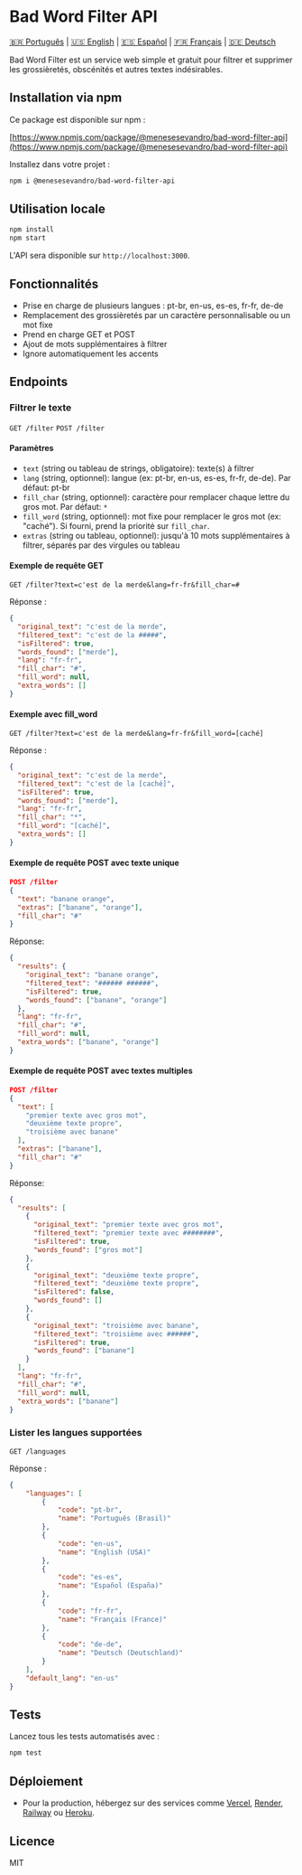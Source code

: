 # Bad Word Filter API

[🇧🇷 Português](README.md) | [🇺🇸 English](README.en.md) | [🇪🇸 Español](README.es.md) | [🇫🇷 Français](README.fr.md) | [🇩🇪 Deutsch](README.de.md)

Bad Word Filter est un service web simple et gratuit pour filtrer et supprimer les grossièretés, obscénités et autres textes indésirables.

## Installation via npm

Ce package est disponible sur npm :

[https://www.npmjs.com/package/@menesesevandro/bad-word-filter-api](https://www.npmjs.com/package/@menesesevandro/bad-word-filter-api)

Installez dans votre projet :
```bash
npm i @menesesevandro/bad-word-filter-api
```

## Utilisation locale

```bash
npm install
npm start
```
L'API sera disponible sur `http://localhost:3000`.

## Fonctionnalités
- Prise en charge de plusieurs langues : pt-br, en-us, es-es, fr-fr, de-de
- Remplacement des grossièretés par un caractère personnalisable ou un mot fixe
- Prend en charge GET et POST
- Ajout de mots supplémentaires à filtrer
- Ignore automatiquement les accents

## Endpoints

### Filtrer le texte
`GET /filter`
`POST /filter`

#### Paramètres
- `text` (string ou tableau de strings, obligatoire): texte(s) à filtrer
- `lang` (string, optionnel): langue (ex: pt-br, en-us, es-es, fr-fr, de-de). Par défaut: pt-br
- `fill_char` (string, optionnel): caractère pour remplacer chaque lettre du gros mot. Par défaut: `*`
- `fill_word` (string, optionnel): mot fixe pour remplacer le gros mot (ex: "caché"). Si fourni, prend la priorité sur `fill_char`.
- `extras` (string ou tableau, optionnel): jusqu'à 10 mots supplémentaires à filtrer, séparés par des virgules ou tableau

#### Exemple de requête GET
```
GET /filter?text=c'est de la merde&lang=fr-fr&fill_char=#
```
Réponse :
```json
{
  "original_text": "c'est de la merde",
  "filtered_text": "c'est de la #####",
  "isFiltered": true,
  "words_found": ["merde"],
  "lang": "fr-fr",
  "fill_char": "#",
  "fill_word": null,
  "extra_words": []
}
```

#### Exemple avec fill_word
```
GET /filter?text=c'est de la merde&lang=fr-fr&fill_word=[caché]
```
Réponse :
```json
{
  "original_text": "c'est de la merde",
  "filtered_text": "c'est de la [caché]",
  "isFiltered": true,
  "words_found": ["merde"],
  "lang": "fr-fr",
  "fill_char": "*",
  "fill_word": "[caché]",
  "extra_words": []
}
```

#### Exemple de requête POST avec texte unique
```json
POST /filter
{
  "text": "banane orange",
  "extras": ["banane", "orange"],
  "fill_char": "#"
}
```
Réponse:
```json
{
  "results": {
    "original_text": "banane orange",
    "filtered_text": "###### ######",
    "isFiltered": true,
    "words_found": ["banane", "orange"]
  },
  "lang": "fr-fr",
  "fill_char": "#",
  "fill_word": null,
  "extra_words": ["banane", "orange"]
}
```

#### Exemple de requête POST avec textes multiples
```json
POST /filter
{
  "text": [
    "premier texte avec gros mot",
    "deuxième texte propre",
    "troisième avec banane"
  ],
  "extras": ["banane"],
  "fill_char": "#"
}
```
Réponse:
```json
{
  "results": [
    {
      "original_text": "premier texte avec gros mot",
      "filtered_text": "premier texte avec ########",
      "isFiltered": true,
      "words_found": ["gros mot"]
    },
    {
      "original_text": "deuxième texte propre",
      "filtered_text": "deuxième texte propre",
      "isFiltered": false,
      "words_found": []
    },
    {
      "original_text": "troisième avec banane",
      "filtered_text": "troisième avec ######",
      "isFiltered": true,
      "words_found": ["banane"]
    }
  ],
  "lang": "fr-fr",
  "fill_char": "#",
  "fill_word": null,
  "extra_words": ["banane"]
}
```

### Lister les langues supportées
`GET /languages`

Réponse :
```json
{
    "languages": [
        {
            "code": "pt-br",
            "name": "Português (Brasil)"
        },
        {
            "code": "en-us",
            "name": "English (USA)"
        },
        {
            "code": "es-es",
            "name": "Español (España)"
        },
        {
            "code": "fr-fr",
            "name": "Français (France)"
        },
        {
            "code": "de-de",
            "name": "Deutsch (Deutschland)"
        }
    ],
    "default_lang": "en-us"
}
```

## Tests
Lancez tous les tests automatisés avec :
```bash
npm test
```

## Déploiement
- Pour la production, hébergez sur des services comme [Vercel](https://vercel.com/), [Render](https://render.com/), [Railway](https://railway.app/) ou [Heroku](https://heroku.com/).

## Licence
MIT
